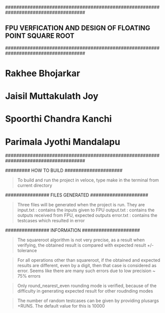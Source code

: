 #####################################################################################
##		FPU VERFICATION AND DESIGN OF FLOATING POINT SQUARE ROOT				#####
#####################################################################################
#							Rakhee Bhojarkar
#						 Jaisil Muttakulath Joy
#						 Spoorthi Chandra Kanchi
#						Parimala Jyothi Mandalapu
#####################################################################################

######### 				 HOW TO BUILD 							#####################

> To build and run the project in veloce, type make in the terminal from current directory 

################		FILES GENERATED 						#####################

> 	Three files will be generated when the project is run. They are
		input.txt 	: contains the inputs given to FPU
		output.txt	: contains the outputs received from FPU, expected outputs
		error.txt	: contains the testcases which resulted in error

################		INFORMATION		 						#####################	

>	The squareroot algorithm is not very precise, as a result when verifying, the 
	obtained result is compared  with expected result +/- tolerance
	
>	For all operations other than squareroot, if the obtained and expected results are 
	different, even by a digit, then that case is considered as error. Seems like there
	are many such errors due to low precision ~ 75% errors

>	Only round_nearest_even rounding mode is verified, because of the difficulty in 
	generating expected result for other roudnding modes

>	The number of random testcases can be given by providing plusargs +RUNS. The default
	value for this is 10000



